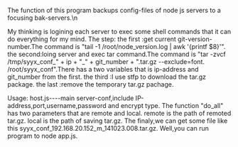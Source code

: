 The function of this program backups config-files of node js servers to a focusing bak-servers.\n

My thinking is logining each server to exec some shell commands that it can do everything for my mind.
The step:
    the first :get current git-version-number.The command is "tail -1 /root/node_version.log | awk '{printf $8}'".
    the second:loing server and exec tar command.The command is "tar -zvcf /tmp/syyx_conf_" + ip + "_" + git_number + ".tar.gz --exclude=font. /root/syyx_conf".There has a two variables that is ip-address and git_number from the first.
    the third :I use stfp to download the tar.gz package.
    the last  :remove the temporary tar.gz pachage.
    
Usage:
    host.js----main server-conf,include IP-address,port,username,password and encrypt type.
    The function "do_all" has two parameters that are remote and local.
        remote is the path of remoted tar.gz.
        local is the path of saving tar.gz.
    The finaly,we can get some file like this syyx_conf_192.168.20.152_m_141023.008.tar.gz.
    Well,you can run program to node app.js.
